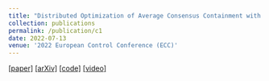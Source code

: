 ```yaml
---
title: "Distributed Optimization of Average Consensus Containment with Multiple Stationary Leaders"
collection: publications
permalink: /publication/c1
date: 2022-07-13
venue: '2022 European Control Conference (ECC)'
---
```


[[paper]](https://doi.org/10.23919/ECC55457.2022.9838420) [[arXiv]](https://arxiv.org/pdf/2203.16451.pdf) [[code]](https://github.com/darknorth0/distributed_consensus_containment) [[video]](https://drive.google.com/file/d/1qW4DWnIFgbMOK145zuk7dtH80cMMbmjV/view?usp=sharing) 
